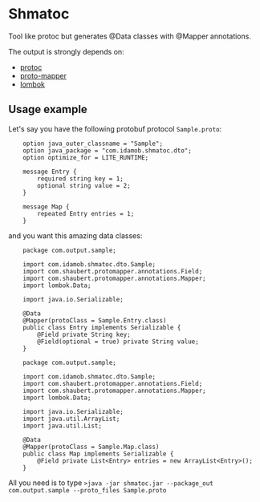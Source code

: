 Shmatoc
=======

Tool like protoc but generates @Data classes with @Mapper annotations.

The output is strongly depends on:
* [protoc](https://code.google.com/p/protobuf/)
* [proto-mapper](https://github.com/idamobile/proto-mapper)
* [lombok](http://projectlombok.org)

Usage example
-------------

Let's say you have the following protobuf protocol `Sample.proto`:

        option java_outer_classname = "Sample";
        option java_package = "com.idamob.shmatoc.dto";
        option optimize_for = LITE_RUNTIME;
        
        message Entry {
            required string key = 1;
            optional string value = 2;
        }
        
        message Map {
            repeated Entry entries = 1;
        }
        
and you want this amazing data classes:

        package com.output.sample;

        import com.idamob.shmatoc.dto.Sample;
        import com.shaubert.protomapper.annotations.Field;
        import com.shaubert.protomapper.annotations.Mapper;
        import lombok.Data;
        
        import java.io.Serializable;
        
        @Data
        @Mapper(protoClass = Sample.Entry.class)
        public class Entry implements Serializable {
            @Field private String key;
            @Field(optional = true) private String value;
        }

        package com.output.sample;
        
        import com.idamob.shmatoc.dto.Sample;
        import com.shaubert.protomapper.annotations.Field;
        import com.shaubert.protomapper.annotations.Mapper;
        import lombok.Data;
        
        import java.io.Serializable;
        import java.util.ArrayList;
        import java.util.List;
        
        @Data
        @Mapper(protoClass = Sample.Map.class)
        public class Map implements Serializable {
            @Field private List<Entry> entries = new ArrayList<Entry>();
        }

All you need is to type `>java -jar shmatoc.jar --package_out com.output.sample --proto_files Sample.proto`